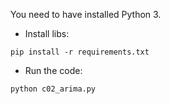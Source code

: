 You need to have installed Python 3.

- Install libs:

```
pip install -r requirements.txt
```
- Run the code:
```
python c02_arima.py
```